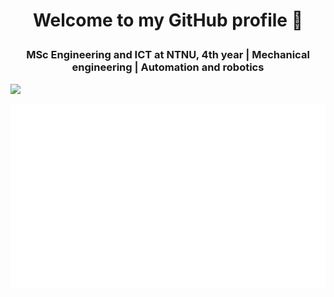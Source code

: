 # <p align="center">Welcome to my GitHub profile 👋</p>

### <p align="center">MSc Engineering and ICT at NTNU, 4th year | Mechanical engineering | Automation and robotics</p>






<p>  
<img src="https://github-readme-stats.vercel.app/api?username=JakobEik&show_icons=true&hide_border=true&&count_private=true&include_all_commits=true" />
</p>


<a href="https://github.com/jakobeik/githubstats">


![](https://github.com/jakobeik/githubstats/blob/master/generated/languages.svg)

</a>


